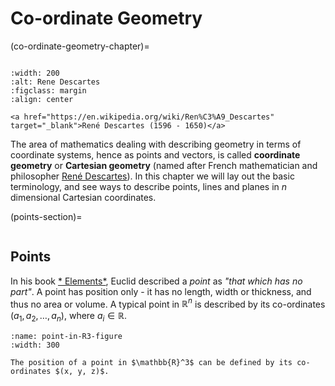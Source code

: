# Co-ordinate Geometry

(co-ordinate-geometry-chapter)=

```{index} Co-ordinate geometry
```

```{figure} https://upload.wikimedia.org/wikipedia/commons/thumb/7/73/Frans_Hals_-_Portret_van_Ren%C3%A9_Descartes.jpg/800px-Frans_Hals_-_Portret_van_Ren%C3%A9_Descartes.jpg
:width: 200
:alt: Rene Descartes
:figclass: margin
:align: center

<a href="https://en.wikipedia.org/wiki/Ren%C3%A9_Descartes" target="_blank">René Descartes (1596 - 1650)</a>
```

The area of mathematics dealing with describing geometry in terms of coordinate systems, hence as points and vectors, is called **coordinate geometry** or **Cartesian geometry** (named after French mathematician and philosopher [René Descartes](https://en.wikipedia.org/wiki/Ren%C3%A9_Descartes)). In this chapter we will lay out the basic terminology, and see ways to describe points, lines and planes in $n$ dimensional Cartesian coordinates.

(points-section)=

```{index} Points
```

## Points

In his book [* Elements*](https://en.wikipedia.org/wiki/Euclid%27s_Elements), Euclid described a *point* as *"that which has no part"*. A point has position only - it has no length, width or thickness, and thus no area or volume. A typical point in $\mathbb{R}^n$ is described by its co-ordinates $(a_1,a_2,\dots,a_n)$, where $a_i \in \mathbb{R}$.

```{figure} ../_images/3_R3.svg
:name: point-in-R3-figure
:width: 300

The position of a point in $\mathbb{R}^3$ can be defined by its co-ordinates $(x, y, z)$.
```
